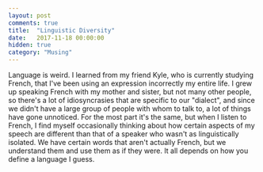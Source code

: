 ```yaml
---
layout: post
comments: true
title:  "Linguistic Diversity"
date:   2017-11-18 00:00:00
hidden: true
category: "Musing"
---
```


Language is weird. I learned from my friend Kyle, who is currently studying French, that I've been using an expression incorrectly my entire life. I grew up speaking French with my mother and sister, but not many other people, so there's a lot of idiosyncrasies that are specific to our "dialect", and since we didn't have a large group of people with whom to talk to, a lot of things have gone unnoticed. For the most part it's the same, but when I listen to French, I find myself occasionally thinking about how certain aspects of my speech are different than that of a speaker who wasn't as linguistically isolated. We have certain words that aren't actually French, but we understand them and use them as if they were. It all depends on how you define a language I guess.
